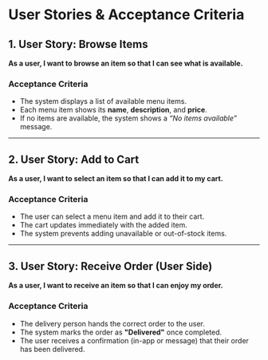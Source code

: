 # User Stories & Acceptance Criteria

## 1. User Story: Browse Items
**As a user, I want to browse an item so that I can see what is available.**

### Acceptance Criteria
- The system displays a list of available menu items.  
- Each menu item shows its **name**, **description**, and **price**.  
- If no items are available, the system shows a *“No items available”* message.  

---

## 2. User Story: Add to Cart
**As a user, I want to select an item so that I can add it to my cart.**

### Acceptance Criteria
- The user can select a menu item and add it to their cart.  
- The cart updates immediately with the added item.  
- The system prevents adding unavailable or out-of-stock items.  

---

## 3. User Story: Receive Order (User Side)
**As a user, I want to receive an item so that I can enjoy my order.**

### Acceptance Criteria
- The delivery person hands the correct order to the user.  
- The system marks the order as **"Delivered"** once completed.  
- The user receives a confirmation (in-app or message) that their order has been delivered.  
